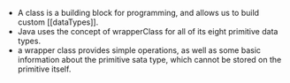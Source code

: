 - A class is a building block for <Object-orientaded> programming, and allows us to build custom [[dataTypes]].
- Java uses the concept of wrapperClass for all of its eight primitive data types.
- a wrapper class provides simple operations, as well as some basic information about the primitive sata type, which cannot be stored on the primitive itself.

